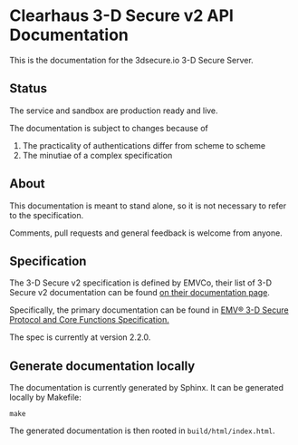 # Clearhaus 3-D Secure v2 API Documentation

This is the documentation for the 3dsecure.io 3-D Secure Server.

## Status

The service and sandbox are production ready and live.

The documentation is subject to changes because of

1. The practicality of authentications differ from scheme to scheme
2. The minutiae of a complex specification

## About

This documentation is meant to stand alone, so it is not necessary to refer to the specification.

Comments, pull requests and general feedback is welcome from anyone.

## Specification

The 3-D Secure v2 specification is defined by EMVCo, their list of 3-D Secure v2
documentation can be found [on their documentation
page](https://www.emvco.com/document-search/?action=search_documents&publish_date=&emvco_document_version=&emvco_document_book=&px_search=&emvco_document_technology%5B%5D=3-d-secure).

Specifically, the primary documentation can be found in [EMV® 3-D Secure
Protocol and Core Functions Specification.](https://www.emvco.com/wp-content/uploads/documents/EMVCo_3DS_Spec_v220_122018.pdf)

The spec is currently at version 2.2.0.

## Generate documentation locally

The documentation is currently generated by Sphinx. It can be generated locally by Makefile:
```
make
```

The generated documentation is then rooted in `build/html/index.html`.
